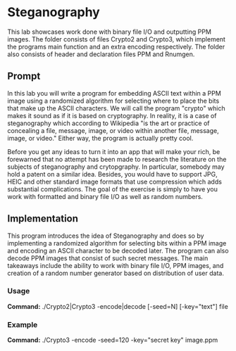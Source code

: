 # Steganography

This lab showcases work done with binary file I/O and outputting PPM images. The folder consists of files Crypto2 and Crypto3,
which implement the programs main function and an extra encoding respectively. The folder also consists of header and declaration
files PPM and Rnumgen.

## Prompt
In this lab you will write a program for embedding ASCII text within a PPM image using a randomized algorithm for selecting 
where to place the bits that make up the ASCII characters. We will call the program "crypto" which makes it sound as if it 
is based on cryptography. In reality, it is a case of steganography which according to Wikipedia "is the art or practice of 
concealing a file, message, image, or video within another file, message, image, or video." Either way, the program is actually 
pretty cool.

Before you get any ideas to turn it into an app that will make your rich, be forewarned that no attempt has been made to research 
the literature on the subjects of steganography and crytopgraphy. In particular, somebody may hold a patent on a similar idea. 
Besides, you would have to support JPG, HEIC and other standard image formats that use compression which adds substantial complications. 
The goal of the exercise is simply to have you work with formatted and binary file I/O as well as random numbers.

## Implementation
This program introduces the idea of Steganography and does so by implementing a randomized algorithm for selecting bits within a PPM image
and encoding an ASCII character to be decoded later. The program can also decode PPM images that consist of such secret messages. The main
takeaways include the ability to work with binary file I/O, PPM images, and creation of a random number generator based on distribution of 
user data.

### Usage
**Command:** ./Crypto2|Crypto3 -encode|decode [-seed=N] [-key="text"] file

### Example
**Command:** ./Crypto3 -encode -seed=120 -key="secret key" image.ppm
